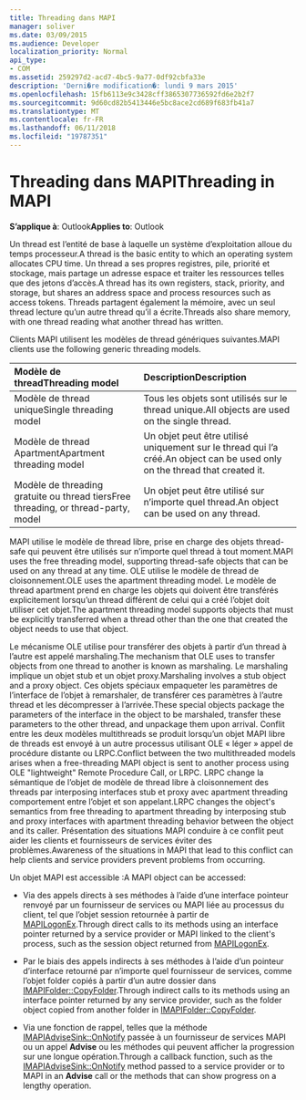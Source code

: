 ```yaml
---
title: Threading dans MAPI
manager: soliver
ms.date: 03/09/2015
ms.audience: Developer
localization_priority: Normal
api_type:
- COM
ms.assetid: 259297d2-acd7-4bc5-9a77-0df92cbfa33e
description: 'Derni�re modification�: lundi 9 mars 2015'
ms.openlocfilehash: 15fb6113e9c3428cff3865307736592fd6e2b2f7
ms.sourcegitcommit: 9d60cd82b5413446e5bc8ace2cd689f683fb41a7
ms.translationtype: MT
ms.contentlocale: fr-FR
ms.lasthandoff: 06/11/2018
ms.locfileid: "19787351"
---
```

# <a name="threading-in-mapi"></a><span data-ttu-id="48be7-103">Threading dans MAPI</span><span class="sxs-lookup"><span data-stu-id="48be7-103">Threading in MAPI</span></span>

  
  
<span data-ttu-id="48be7-104">**S’applique à**: Outlook</span><span class="sxs-lookup"><span data-stu-id="48be7-104">**Applies to**: Outlook</span></span> 
  
<span data-ttu-id="48be7-105">Un thread est l’entité de base à laquelle un système d’exploitation alloue du temps processeur.</span><span class="sxs-lookup"><span data-stu-id="48be7-105">A thread is the basic entity to which an operating system allocates CPU time.</span></span> <span data-ttu-id="48be7-106">Un thread a ses propres registres, pile, priorité et stockage, mais partage un adresse espace et traiter les ressources telles que des jetons d’accès.</span><span class="sxs-lookup"><span data-stu-id="48be7-106">A thread has its own registers, stack, priority, and storage, but shares an address space and process resources such as access tokens.</span></span> <span data-ttu-id="48be7-107">Threads partagent également la mémoire, avec un seul thread lecture qu’un autre thread qu’il a écrite.</span><span class="sxs-lookup"><span data-stu-id="48be7-107">Threads also share memory, with one thread reading what another thread has written.</span></span>
  
<span data-ttu-id="48be7-108">Clients MAPI utilisent les modèles de thread génériques suivantes.</span><span class="sxs-lookup"><span data-stu-id="48be7-108">MAPI clients use the following generic threading models.</span></span>
  
|<span data-ttu-id="48be7-109">**Modèle de thread**</span><span class="sxs-lookup"><span data-stu-id="48be7-109">**Threading model**</span></span>|<span data-ttu-id="48be7-110">**Description**</span><span class="sxs-lookup"><span data-stu-id="48be7-110">**Description**</span></span>|
|:-----|:-----|
|<span data-ttu-id="48be7-111">Modèle de thread unique</span><span class="sxs-lookup"><span data-stu-id="48be7-111">Single threading model</span></span>  <br/> |<span data-ttu-id="48be7-112">Tous les objets sont utilisés sur le thread unique.</span><span class="sxs-lookup"><span data-stu-id="48be7-112">All objects are used on the single thread.</span></span>  <br/> |
|<span data-ttu-id="48be7-113">Modèle de thread Apartment</span><span class="sxs-lookup"><span data-stu-id="48be7-113">Apartment threading model</span></span>  <br/> |<span data-ttu-id="48be7-114">Un objet peut être utilisé uniquement sur le thread qui l’a créé.</span><span class="sxs-lookup"><span data-stu-id="48be7-114">An object can be used only on the thread that created it.</span></span>  <br/> |
|<span data-ttu-id="48be7-115">Modèle de threading gratuite ou thread tiers</span><span class="sxs-lookup"><span data-stu-id="48be7-115">Free threading, or thread-party, model</span></span>  <br/> |<span data-ttu-id="48be7-116">Un objet peut être utilisé sur n’importe quel thread.</span><span class="sxs-lookup"><span data-stu-id="48be7-116">An object can be used on any thread.</span></span>  <br/> |
   
<span data-ttu-id="48be7-117">MAPI utilise le modèle de thread libre, prise en charge des objets thread-safe qui peuvent être utilisés sur n’importe quel thread à tout moment.</span><span class="sxs-lookup"><span data-stu-id="48be7-117">MAPI uses the free threading model, supporting thread-safe objects that can be used on any thread at any time.</span></span> <span data-ttu-id="48be7-118">OLE utilise le modèle de thread de cloisonnement.</span><span class="sxs-lookup"><span data-stu-id="48be7-118">OLE uses the apartment threading model.</span></span> <span data-ttu-id="48be7-119">Le modèle de thread apartment prend en charge les objets qui doivent être transférés explicitement lorsqu’un thread différent de celui qui a créé l’objet doit utiliser cet objet.</span><span class="sxs-lookup"><span data-stu-id="48be7-119">The apartment threading model supports objects that must be explicitly transferred when a thread other than the one that created the object needs to use that object.</span></span>
  
<span data-ttu-id="48be7-120">Le mécanisme OLE utilise pour transférer des objets à partir d’un thread à l’autre est appelé marshaling.</span><span class="sxs-lookup"><span data-stu-id="48be7-120">The mechanism that OLE uses to transfer objects from one thread to another is known as marshaling.</span></span> <span data-ttu-id="48be7-121">Le marshaling implique un objet stub et un objet proxy.</span><span class="sxs-lookup"><span data-stu-id="48be7-121">Marshaling involves a stub object and a proxy object.</span></span> <span data-ttu-id="48be7-122">Ces objets spéciaux empaqueter les paramètres de l’interface de l’objet à remarshaler, de transférer ces paramètres à l’autre thread et les décompresser à l’arrivée.</span><span class="sxs-lookup"><span data-stu-id="48be7-122">These special objects package the parameters of the interface in the object to be marshaled, transfer these parameters to the other thread, and unpackage them upon arrival.</span></span> <span data-ttu-id="48be7-123">Conflit entre les deux modèles multithreads se produit lorsqu’un objet MAPI libre de threads est envoyé à un autre processus utilisant OLE « léger » appel de procédure distante ou LRPC.</span><span class="sxs-lookup"><span data-stu-id="48be7-123">Conflict between the two multithreaded models arises when a free-threading MAPI object is sent to another process using OLE "lightweight" Remote Procedure Call, or LRPC.</span></span> <span data-ttu-id="48be7-124">LRPC change la sémantique de l’objet de modèle de thread libre à cloisonnement des threads par interposing interfaces stub et proxy avec apartment threading comportement entre l’objet et son appelant.</span><span class="sxs-lookup"><span data-stu-id="48be7-124">LRPC changes the object's semantics from free threading to apartment threading by interposing stub and proxy interfaces with apartment threading behavior between the object and its caller.</span></span> <span data-ttu-id="48be7-125">Présentation des situations MAPI conduire à ce conflit peut aider les clients et fournisseurs de services éviter des problèmes.</span><span class="sxs-lookup"><span data-stu-id="48be7-125">Awareness of the situations in MAPI that lead to this conflict can help clients and service providers prevent problems from occurring.</span></span>
  
<span data-ttu-id="48be7-126">Un objet MAPI est accessible :</span><span class="sxs-lookup"><span data-stu-id="48be7-126">A MAPI object can be accessed:</span></span>
  
- <span data-ttu-id="48be7-127">Via des appels directs à ses méthodes à l’aide d’une interface pointeur renvoyé par un fournisseur de services ou MAPI liée au processus du client, tel que l’objet session retournée à partir de [MAPILogonEx](mapilogonex.md).</span><span class="sxs-lookup"><span data-stu-id="48be7-127">Through direct calls to its methods using an interface pointer returned by a service provider or MAPI linked to the client's process, such as the session object returned from [MAPILogonEx](mapilogonex.md).</span></span>
    
- <span data-ttu-id="48be7-128">Par le biais des appels indirects à ses méthodes à l’aide d’un pointeur d’interface retourné par n’importe quel fournisseur de services, comme l’objet folder copiés à partir d’un autre dossier dans [IMAPIFolder::CopyFolder](imapifolder-copyfolder.md).</span><span class="sxs-lookup"><span data-stu-id="48be7-128">Through indirect calls to its methods using an interface pointer returned by any service provider, such as the folder object copied from another folder in [IMAPIFolder::CopyFolder](imapifolder-copyfolder.md).</span></span>
    
- <span data-ttu-id="48be7-129">Via une fonction de rappel, telles que la méthode [IMAPIAdviseSink::OnNotify](imapiadvisesink-onnotify.md) passée à un fournisseur de services MAPI ou un appel **Advise** ou les méthodes qui peuvent afficher la progression sur une longue opération.</span><span class="sxs-lookup"><span data-stu-id="48be7-129">Through a callback function, such as the [IMAPIAdviseSink::OnNotify](imapiadvisesink-onnotify.md) method passed to a service provider or to MAPI in an **Advise** call or the methods that can show progress on a lengthy operation.</span></span> 
    

